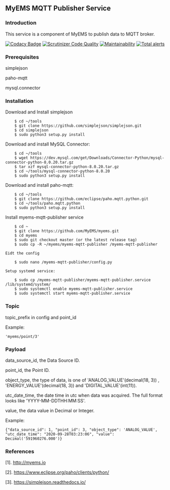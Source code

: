 ## MyEMS MQTT Publisher Service

### Introduction
This service is a component of MyEMS to publish data to MQTT broker.

[![Codacy Badge](https://api.codacy.com/project/badge/Grade/eb783b8f80d94fa583dd1ebe953f0e97)](https://app.codacy.com/gh/myems/myems-mqtt-publisher?utm_source=github.com&utm_medium=referral&utm_content=myems/myems-mqtt-publisher&utm_campaign=Badge_Grade)
[![Scrutinizer Code Quality](https://scrutinizer-ci.com/g/myems/myems-mqtt-publisher/badges/quality-score.png?b=master)](https://scrutinizer-ci.com/g/myems/myems-mqtt-publisher/?branch=master)
[![Maintainability](https://api.codeclimate.com/v1/badges/f2cb7c3fb4a7499e9d1d/maintainability)](https://codeclimate.com/github/myems/myems-mqtt-publisher/maintainability)
[![Total alerts](https://img.shields.io/lgtm/alerts/g/myems/myems-mqtt-publisher.svg?logo=lgtm&logoWidth=18)](https://lgtm.com/projects/g/myems/myems-mqtt-publisher/alerts/)


### Prerequisites
simplejson

paho-mqtt

mysql.connector

### Installation

Download and Install simplejson
```
    $ cd ~/tools
    $ git clone https://github.com/simplejson/simplejson.git
    $ cd simplejson
    $ sudo python3 setup.py install 
```

Download and install MySQL Connector:
```
    $ cd ~/tools
    $ wget https://dev.mysql.com/get/Downloads/Connector-Python/mysql-connector-python-8.0.20.tar.gz
    $ tar xzf mysql-connector-python-8.0.20.tar.gz
    $ cd ~/tools/mysql-connector-python-8.0.20
    $ sudo python3 setup.py install
```

Download and install paho-mqtt:
```
    $ cd ~/tools
    $ git clone https://github.com/eclipse/paho.mqtt.python.git
    $ cd ~/tools/paho.mqtt.python
    $ sudo python3 setup.py install
```

Install myems-mqtt-publisher service
```
    $ cd ~
    $ git clone https://github.com/MyEMS/myems.git
    $ cd myems
    $ sudo git checkout master (or the latest release tag)
    $ sudo cp -R ~/myems/myems-mqtt-publisher /myems-mqtt-publisher
```
    Eidt the config
```
    $ sudo nano /myems-mqtt-publisher/config.py
```
    Setup systemd service:
```
    $ sudo cp /myems-mqtt-publisher/myems-mqtt-publisher.service /lib/systemd/system/
    $ sudo systemctl enable myems-mqtt-publisher.service
    $ sudo systemctl start myems-mqtt-publisher.service
```

### Topic
topic_prefix in config and point_id

Example:
```
'myems/point/3'
```

### Payload
data_source_id, the Data Source ID.

point_id, the Point ID.

object_type, the type of data, is one of 'ANALOG_VALUE'(decimal(18, 3)) , 'ENERGY_VALUE'(decimal(18, 3)) and 'DIGITAL_VALUE'(int(11)).

utc_date_time, the date time in utc when data was acquired. The full format looks like 'YYYY-MM-DDTHH:MM:SS'.

value, the data value in Decimal or Integer.

Example:
```
{"data_source_id": 1, "point_id": 3, "object_type": 'ANALOG_VALUE', "utc_date_time": "2020-09-28T03:23:06", "value": Decimal('591960276.000')}
```

### References
  [1]. http://myems.io
  
  [2]. https://www.eclipse.org/paho/clients/python/
  
  [3]. https://simplejson.readthedocs.io/

